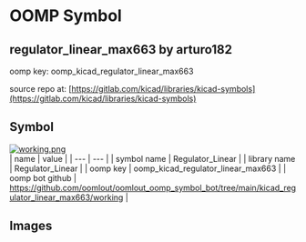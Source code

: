 # OOMP Symbol  
## regulator_linear_max663  by arturo182  
  
oomp key: oomp_kicad_regulator_linear_max663  
  
source repo at: [https://gitlab.com/kicad/libraries/kicad-symbols](https://gitlab.com/kicad/libraries/kicad-symbols)  
## Symbol  
  
[![working.png](working_600.png)](working.png)  
| name | value | 
| --- | --- | 
| symbol name | Regulator_Linear | 
| library name | Regulator_Linear | 
| oomp key | oomp_kicad_regulator_linear_max663 | 
| oomp bot github | https://github.com/oomlout/oomlout_oomp_symbol_bot/tree/main/kicad_regulator_linear_max663/working | 
## Images  
